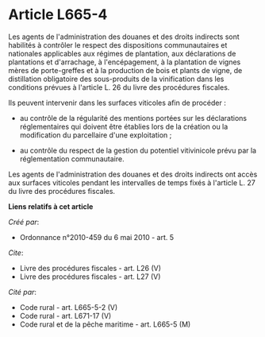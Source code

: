 # Article L665-4

Les agents de l'administration des douanes et des droits indirects sont habilités à contrôler le respect des dispositions
communautaires et nationales applicables aux régimes de plantation, aux déclarations de plantations et d'arrachage, à
l'encépagement, à la plantation de vignes mères de porte-greffes et à la production de bois et plants de vigne, de
distillation obligatoire des sous-produits de la vinification dans les conditions prévues à l'article L. 26 du livre des
procédures fiscales. 

Ils peuvent intervenir dans les surfaces viticoles afin de procéder :

- au contrôle de la régularité des mentions portées sur les déclarations réglementaires qui doivent être établies lors de la
création ou la modification du parcellaire d'une exploitation ;

- au contrôle du respect de la gestion du potentiel vitivinicole prévu par la réglementation communautaire. 

Les agents de l'administration des douanes et des droits indirects ont accès aux surfaces viticoles pendant les intervalles
de temps fixés à l'article L. 27 du livre des procédures fiscales.

**Liens relatifs à cet article**

_Créé par_:

  - Ordonnance n°2010-459 du 6 mai 2010 - art. 5

_Cite_:

  - Livre des procédures fiscales - art. L26 (V)
  - Livre des procédures fiscales - art. L27 (V)

_Cité par_:

  - Code rural - art. L665-5-2 (V)
  - Code rural - art. L671-17 (V)
  - Code rural et  de la pêche maritime - art. L665-5 (M)
